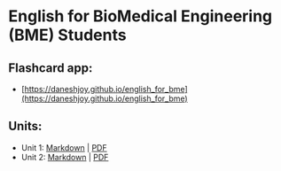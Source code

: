 # English for BioMedical Engineering (BME) Students

## Flashcard app:
- [https://daneshjoy.github.io/english_for_bme](https://daneshjoy.github.io/english_for_bme)

## Units:

- Unit 1: [Markdown](Markdown/Unit1.md) | [PDF](/PDF/Unit1.pdf)
- Unit 2: [Markdown](Markdown/Unit2.md) | [PDF](/PDF/Unit2.pdf)

